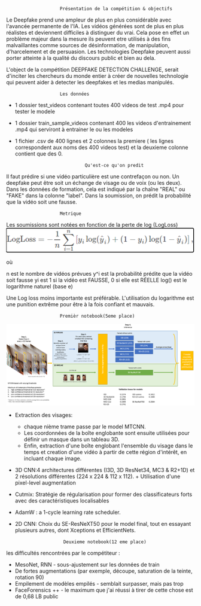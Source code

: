 						Présentation de la compétition & objectifs

Le Deepfake prend une ampleur de plus en plus considérable avec l'avancée permanente de l'IA. Les vidéos générées 
sont de plus en plus réalistes et deviennent difficiles à distinguer du vrai. Cela pose en effet un problème majeur 
dans la mesure ils peuvent etre utilisés à des fins malvaillantes comme sources de désinformation, de manipulation, 
d'harcelement et de persuasion. Les technologies Deepfake peuvent aussi porter atteinte à la qualité du discours 
public et bien au dela.

L'object de la compétition DEEPFAKE DETECTION CHALLENGE, serait d'inciter les chercheurs du monde entier à créer de
nouvelles technologie qui peuvent aider à detecter les deepfakes et les medias manipulés.

						Les données

- 1 dossier test_videos contenant toutes 400 videos de test .mp4 pour tester le modele
- 1 dossier train_sample_videos contenant 400 les videos d'entrainement .mp4 qui serviront à entrainer
  le ou les modeles
- 1 fichier .csv de 400 lignes et 2 colonnes la premiere ( les lignes correspondent aux noms des 400 videos test) et 
  la deuxieme colonne contient que des 0.

                				Qu'est-ce qu'on predit 

Il faut prédire si une vidéo particulière est une contrefaçon ou non. Un deepfake peut être soit un échange de visage ou de voix (ou les deux).
Dans les données de formation, cela est indiqué par la chaîne "REAL" ou "FAKE" dans la colonne "label". Dans la soumission, on prédit
la probabilité que la vidéo soit une fausse.

						Metrique

Les soumissions sont notées en fonction de la perte de log (LogLoss)
![alt text](https://github.com/mehdiguel/DeepLearningIASchool/blob/main/Logloss.png?raw=true)

où

n est le nombre de vidéos prévues
y^i est la probabilité prédite que la vidéo soit fausse
yi est 1 si la vidéo est FAUSSE, 0 si elle est RÉELLE
log() est le logarithme naturel (base e)

Une Log loss moins importante est préférable. L'utilisation du logarithme est une punition extrême pour être à la fois confiant et mauvais.
						
						Premièr notebook(5eme place)

![alt text](https://github.com/mehdiguel/DeepLearningIASchool/blob/main/image.png?raw=true)	
		
- Extraction des visages: 
	- chaque nième trame passe par le model MTCNN.
 	- Les coordonnées de la boîte englobante sont ensuite utilisées pour définir 	un masque dans un tableau 3D.
	- Enfin, extraction d'une boîte englobant l'ensemble du visage dans le temps 	et creation d'une vidéo à partir de cette région d'intérêt, en incluant 			chaque image.
- 3D CNN:4 architectures différentes (I3D, 3D ResNet34, MC3 & R2+1D) et 2 résolutions différentes (224 x 224 & 112 x 112). + Utilisation d'une pixel-level augmentation
- Cutmix: Stratégie de régularisation pour former des classificateurs forts avec des caractéristiques localisables
- AdamW : a 1-cycle learning rate scheduler.
- 2D CNN: Choix du SE-ResNeXT50 pour le model final, tout en essayant plusieurs autres, dont Xceptions et EfficientNets.


						Deuxieme notebook(12 eme place)
 
les difficultés rencontrées par le compétiteur :
- MesoNet, RNN - sous-ajustement sur les données de train
- De fortes augmentations (par exemple, découpe, saturation de la teinte, rotation 90)
- Empilement de modèles empilés - semblait surpasser, mais pas trop
- FaceForensics ++ - le maximum que j'ai réussi à tirer de cette chose est de 0,68 LB public

